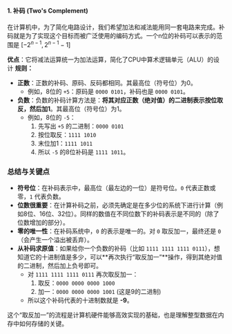 #### 1. 补码 (Two's Complement)

在计算机中，为了简化电路设计，我们希望加法和减法能用同一套电路来完成。补码就是为了实现这个目标而被广泛使用的编码方式。一个n位的补码可以表示的范围是 $[-2^{n-1}, 2^{n-1}-1]$ 

 **优点**：它将减法运算统一为加法运算，简化了CPU中算术逻辑单元（ALU）的设计
**规则：**
*   **正数**：正数的补码、原码、反码都相同。其最高位（符号位）为0。
    *   例如，8位的 `+5`：原码是 `0000 0101`，补码也是 `0000 0101`。
*   **负数**：负数的补码计算方法是：**将其对应正数（绝对值）的二进制表示按位取反，然后加1**。其最高位（符号位）为1。
    *   例如，8位的 `-5`：
        1.  先写出 `+5` 的二进制：`0000 0101`
        2.  按位取反：`1111 1010`
        3.  末位加1：`1111 1011`
        4.  所以 `-5` 的8位补码是 `1111 1011`。

### 总结与关键点

*   **符号位**：在补码表示中，最高位（最左边的一位）是符号位。`0` 代表正数或零，`1` 代表负数。
*   **位数很重要**：在计算补码之前，必须先确定是在多少位的系统下进行计算（例如8位、16位、32位）。同样的数值在不同位数下的补码表示是不同的（除了位数增加的部分）。
*   **零的唯一性**：在补码系统中，`0` 的表示是唯一的。对 `0` 取反加一，最终还是 `0`（会产生一个溢出被丢弃）。
*   **从补码求原值**：如果给你一个负数的补码（比如 `1111 1111 1111 0111`），想知道它的十进制值是多少，可以**再次执行“取反加一”**操作，得到其绝对值的二进制，然后加上负号即可。
    *   对 `1111 1111 1111 0111` 再次取反加一：
        1.  取反：`0000 0000 0000 1000`
        2.  加一：`0000 0000 0000 1001` (这是9的二进制)
    *   所以这个补码代表的十进制数就是 **-9**。

这个“取反加一”的流程是计算机硬件能够高效实现的基础，也是理解整型数据在内存中如何存储的关键。
